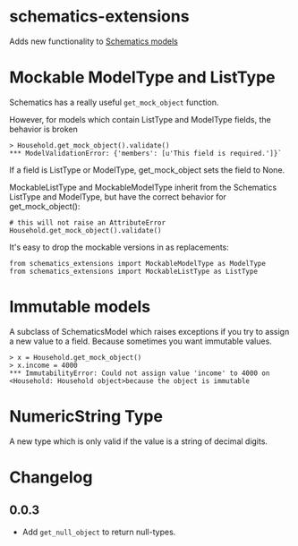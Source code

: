 # schematics-extensions

Adds new functionality to [Schematics models](https://github.com/schematics/schematics)


# Mockable ModelType and ListType

Schematics has a really useful `get_mock_object` function.

However, for models which contain ListType and ModelType fields, the behavior is broken


```
> Household.get_mock_object().validate()
*** ModelValidationError: {'members': [u'This field is required.']}`
```

If a field is ListType or ModelType, get_mock_object sets the field to None.

MockableListType and MockableModelType inherit from the Schematics ListType and ModelType, but have the correct behavior for get_mock_object():

```
# this will not raise an AttributeError
Household.get_mock_object().validate()
```


It's easy to drop the mockable versions in as replacements:

```
from schematics_extensions import MockableModelType as ModelType
from schematics_extensions import MockableListType as ListType
```

# Immutable models

A subclass of SchematicsModel which raises exceptions if you try to assign a new value to a field. Because sometimes you want immutable values.


```
> x = Household.get_mock_object()
> x.income = 4000
*** ImmutabilityError: Could not assign value 'income' to 4000 on <Household: Household object>because the object is immutable
```



# NumericString Type

A new type which is only valid if the value is a string of decimal digits.

# Changelog

## 0.0.3
  - Add `get_null_object` to return null-types.
